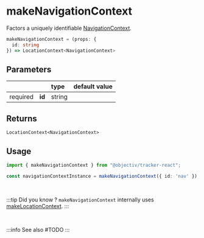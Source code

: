 # makeNavigationContext

Factors a uniquely identifiable [NavigationContext](/taxonomy/reference/location-contexts/NavigationContext.md).

```typescript
makeNavigationContext = (props: { 
  id: string
}) => LocationContext<NavigationContext>
```  

## Parameters
|          |        | type    | default value |
|:--------:|:-------|:--------|:--------------|
| required | **id** | string  |               |

## Returns
`LocationContext<NavigationContext>`

## Usage

```ts
import { makeNavigationContext } from "@objectiv/tracker-react";
```

```ts
const navigationContextInstance = makeNavigationContext({ id: 'nav' });
```

<br/>

:::tip Did you know ?
`makeNavigationContext` internally uses [makeLocationContext](/tracking/react/api-reference/common/factories/makeLocationContext.md).
:::

<br />

:::info See also
#TODO
:::
